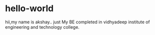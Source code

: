 # hello-world
hii,my name is akshay..
just
My BE completed in vidhyadeep institute of engineering and technology college.
